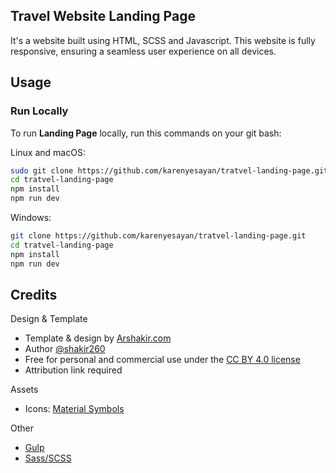 ## Travel Website Landing Page 

It's a website built using HTML, SCSS and Javascript. This website is fully responsive, ensuring a seamless user experience on all devices.


## Usage

### Run Locally

To run **Landing Page** locally, run this commands on your git bash:

Linux and macOS:

```bash
sudo git clone https://github.com/karenyesayan/tratvel-landing-page.git
cd tratvel-landing-page
npm install
npm run dev
```

Windows:

```bash
git clone https://github.com/karenyesayan/tratvel-landing-page.git
cd tratvel-landing-page
npm install
npm run dev
```

## Credits  

Design & Template 
  - Template & design by [Arshakir.com](https://www.arshakir.com/)
  - Author [@shakir260](https://twitter.com/shakir260)
  - Free for personal and commercial use under the [CC BY 4.0 license](https://creativecommons.org/licenses/by/4.0/)
  - Attribution link required
  
Assets  
  - Icons: [Material Symbols](https://github.com/google/material-design-icons)  

Other  
  - [Gulp](https://gulpjs.com/)
  - [Sass/SCSS](https://sass-lang.com/)  
  

